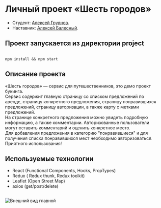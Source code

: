 # Личный проект «Шесть городов»

* Студент: [Алексей Груднов](https://up.htmlacademy.ru/react/7/user/1261489).
* Наставник: [Алексей Балесный](https://htmlacademy.ru/profile/id221665).

## Проект запускается из директории project

<code>
npm install && npm start
</code>

## Описание проекта

«Шесть городов» — сервис для путешественников, это демо проект букинга.  
Сервис содержит главную страницу со списком предложений по аренде, страницу конкретного предложения, страницу понравившихся предложений, страницу авторизации, а также карту с метками предложений.  
На странице конкретного предложения можно увидеть подробную информацию, а также комментарии. Авторизованные пользователи могут оставить комментарий и оценить конкретное место.  
Для добавления предложения в категорию "понравившиеся" и для получения списка понравившихся мест необходимо авторизоваться.  
Приятного использования!  

## Используемые технологии

- React (Functional Components, Hooks, PropTypes)
- Redux ( Redux thunk, Redux toolkit)
- Leaflet (Open Street Map)
- axios (get/post/delete)

##

<img src='http://ipic.su/img/img7/fs/kiss_944kb.1628857551.png' alt='Внешний вид главной'/>